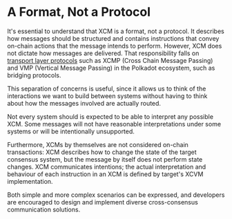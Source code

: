 # A Format, Not a Protocol

It's essential to understand that XCM is a format, not a protocol.
It describes how messages should be structured and contains instructions that convey on-chain actions that the message intends to perform.
However, XCM does not dictate how messages are delivered.
That responsibility falls on [transport layer protocols](https://wiki.polkadot.network/docs/learn-xcm-transport) such as XCMP (Cross Chain Message Passing) and VMP (Vertical Message Passing) in the Polkadot ecosystem, such as bridging protocols.

This separation of concerns is useful, since it allows us to think of the interactions we want to build between systems without having to think about how the messages involved are actually routed.

Not every system should is expected to be able to interpret any possible XCM.
Some messages will not have reasonable interpretations under some systems or will be intentionally unsupported.

Furthermore, XCMs by themselves are not considered on-chain transactions: XCM describes how to change the state of the target consensus system, but the message by itself does not perform state changes.
XCM communicates intentions; the actual interpretation and behaviour of each instruction in an XCM is defined by target's XCVM implementation.

Both simple and more complex scenarios can be expressed, and developers are encouraged to design and implement diverse cross-consensus communication solutions.
